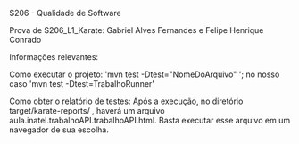 S206 - Qualidade de Software

Prova de S206_L1_Karate: Gabriel Alves Fernandes e Felipe Henrique Conrado

Informações relevantes:

Como executar o projeto: 'mvn test -Dtest="NomeDoArquivo" '; no nosso caso 'mvn test -Dtest=TrabalhoRunner'

Como obter o relatório de testes: Após a execução, no diretório target/karate-reports/ , haverá um arquivo aula.inatel.trabalhoAPI.trabalhoAPI.html. Basta executar esse arquivo em um navegador de sua escolha.
